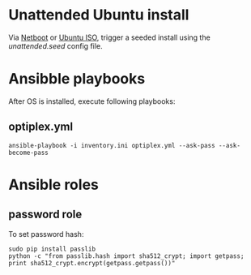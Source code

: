 # Unattended Ubuntu install
Via [Netboot](https://netboot.xyz/) or [Ubuntu ISO](https://www.ubuntu.com/download/server), trigger a seeded install using the *unattended.seed* config file.

# Ansibble playbooks
After OS is installed, execute following playbooks:

## optiplex.yml
```
ansible-playbook -i inventory.ini optiplex.yml --ask-pass --ask-become-pass
```
# Ansible roles
## password role
To set password hash:
```
sudo pip install passlib
python -c "from passlib.hash import sha512_crypt; import getpass; print sha512_crypt.encrypt(getpass.getpass())"
```
